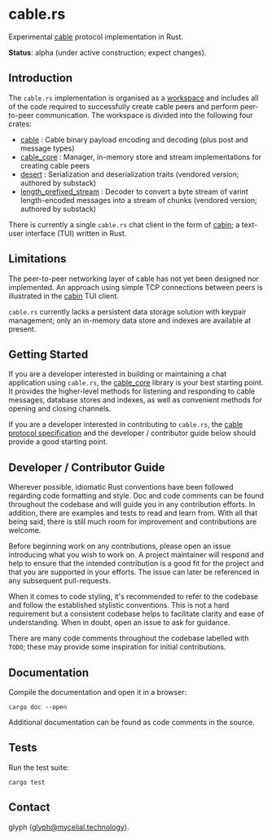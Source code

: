 # cable.rs

Experimental [cable](https://github.com/cabal-club/cable) protocol implementation in Rust.

**Status**: alpha (under active construction; expect changes).

## Introduction

The `cable.rs` implementation is organised as a [workspace](https://doc.rust-lang.org/book/ch14-03-cargo-workspaces.html) and includes all of the code required to successfully create cable peers and perform peer-to-peer communication. The workspace is divided into the following four crates:

- [cable](cable/) : Cable binary payload encoding and decoding (plus post and message types)
- [cable_core](cable_core/) : Manager, in-memory store and stream implementations for creating cable peers
- [desert](desert/) : Serialization and deserialization traits (vendored version; authored by substack)
- [length_prefixed_stream](length_prefixed_stream/) : Decoder to convert a byte stream of varint length-encoded messages into a stream of chunks (vendored version; authored by substack)

There is currently a single `cable.rs` chat client in the form of [cabin](https://github.com/cabal-club/cabin); a text-user interface (TUI) written in Rust.

## Limitations

The peer-to-peer networking layer of cable has not yet been designed nor implemented. An approach using simple TCP connections between peers is illustrated in the [cabin](https://github.com/cabal-club/cabin) TUI client.

`cable.rs` currently lacks a persistent data storage solution with keypair management; only an in-memory data store and indexes are available at present.

## Getting Started

If you are a developer interested in building or maintaining a chat application using `cable.rs`, the [cable_core](cable_core/) library is your best starting point. It provides the higher-level methods for listening and responding to cable messages, database stores and indexes, as well as convenient methods for opening and closing channels.

If you are a developer interested in contributing to `cable.rs`, the [cable protocol specification](https://github.com/cabal-club/cable) and the developer / contributor guide below should provide a good starting point.

## Developer / Contributor Guide

Wherever possible, idiomatic Rust conventions have been followed regarding code formatting and style. Doc and code comments can be found throughout the codebase and will guide you in any contribution efforts. In addition, there are examples and tests to read and learn from. With all that being said, there is still much room for improvement and contributions are welcome.

Before beginning work on any contributions, please open an issue introducing what you wish to work on. A project maintainer will respond and help to ensure that the intended contribution is a good fit for the project and that you are supported in your efforts. The issue can later be referenced in any subsequent pull-requests.

When it comes to code styling, it's recommended to refer to the codebase and follow the established stylistic conventions. This is not a hard requirement but a consistent codebase helps to facilitate clarity and ease of understanding. When in doubt, open an issue to ask for guidance.

There are many code comments throughout the codebase labelled with `TODO`; these may provide some inspiration for initial contributions.

## Documentation

Compile the documentation and open it in a browser:

`cargo doc --open`

Additional documentation can be found as code comments in the source.

## Tests

Run the test suite:

`cargo test`

## Contact

glyph (glyph@mycelial.technology).

